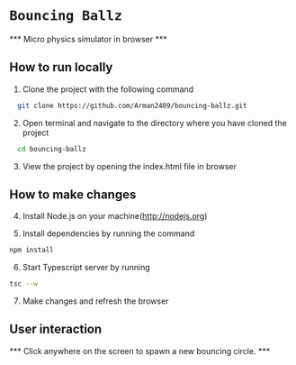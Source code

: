 # `Bouncing Ballz`

*** Micro physics simulator in browser ***

## How to run locally 

1. Clone the project with the following command
```bash 
  git clone https://github.com/Arman2409/bouncing-ballz.git
```

2. Open terminal and navigate to the directory where you have cloned the project
```bash
  cd bouncing-ballz
```

3. View the project by opening the index.html file in browser

## How to make changes

4. Install Node.js on your machine(http://nodejs.org)

5. Install dependencies by running the command
```bash
npm install
```

6. Start Typescript server by running
```bash
tsc --w
```

7. Make changes and refresh the browser

## User interaction 

*** Click anywhere on the screen to spawn a new bouncing circle. ***